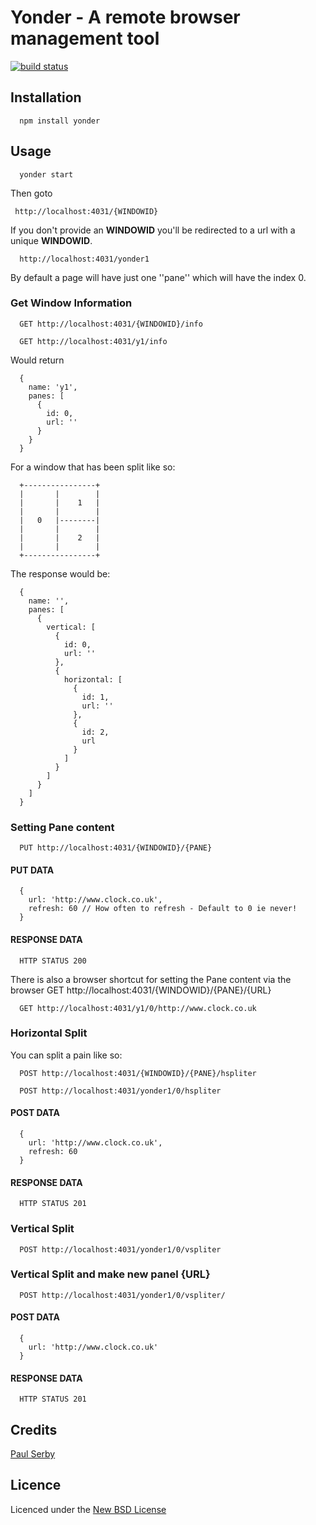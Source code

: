# Yonder - A remote browser management tool

[![build status](https://secure.travis-ci.org/serby/yonder.png)](http://travis-ci.org/serby/yonder)

## Installation

      npm install yonder

## Usage

      yonder start

Then goto

     http://localhost:4031/{WINDOWID}

If you don't provide an **WINDOWID** you'll be redirected to a url with a unique **WINDOWID**.

      http://localhost:4031/yonder1

By default a page will have just one ''pane'' which will have the index 0.

### Get Window Information

      GET http://localhost:4031/{WINDOWID}/info

      GET http://localhost:4031/y1/info

Would return

      {
        name: 'y1',
        panes: [
          {
            id: 0,
            url: ''
          }
        }
      }

For a window that has been split like so:

      +----------------+
      |       |        |
      |       |    1   |
      |       |        |
      |   0   |--------|
      |       |        |
      |       |    2   |
      |       |        |
      +----------------+

The response would be:

      {
        name: '',
        panes: [
          {
            vertical: [
              {
                id: 0,
                url: ''
              },
              {
                horizontal: [
                  {
                    id: 1,
                    url: ''
                  },
                  {
                    id: 2,
                    url
                  }
                ]
              }
            ]
          }
        ]
      }

### Setting Pane content
      PUT http://localhost:4031/{WINDOWID}/{PANE}

#### PUT DATA
      {
        url: 'http://www.clock.co.uk',
        refresh: 60 // How often to refresh - Default to 0 ie never!
      }

#### RESPONSE DATA
      HTTP STATUS 200

There is also a browser shortcut for setting the Pane content via the browser
      GET http://localhost:4031/{WINDOWID}/{PANE}/{URL}

      GET http://localhost:4031/y1/0/http://www.clock.co.uk

### Horizontal Split

You can split a pain like so:

      POST http://localhost:4031/{WINDOWID}/{PANE}/hspliter

      POST http://localhost:4031/yonder1/0/hspliter

#### POST DATA
      {
        url: 'http://www.clock.co.uk',
        refresh: 60
      }

#### RESPONSE DATA
      HTTP STATUS 201

### Vertical Split

      POST http://localhost:4031/yonder1/0/vspliter

### Vertical Split and make new panel {URL}

      POST http://localhost:4031/yonder1/0/vspliter/

#### POST DATA
      {
        url: 'http://www.clock.co.uk'
      }

#### RESPONSE DATA
      HTTP STATUS 201


## Credits
[Paul Serby](https://github.com/serby/)

## Licence
Licenced under the [New BSD License](http://opensource.org/licenses/bsd-license.php)
